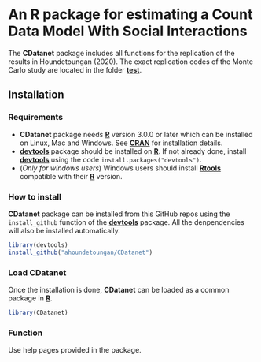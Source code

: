 # An R package for estimating a Count Data Model With Social Interactions
The **CDatanet** package includes all functions for the replication of the results in Houndetoungan (2020). The exact replication codes of the Monte Carlo study are located in the folder [**test**](https://github.com/ahoundetoungan/CDatanet/tree/master/test).

## Installation
### Requirements
- **CDatanet** package needs [**R**](https://cran.r-project.org/) version 3.0.0 or later which can be installed on Linux, Mac and Windows. See [**CRAN**](https://cran.r-project.org/) for installation details.
- [**devtools**](https://cran.r-project.org/package=devtools) package should be installed on [**R**](https://cran.r-project.org/). If not already done, install [**devtools**](https://cran.r-project.org/package=devtools) using the code ` install.packages("devtools") `.
- (*Only for windows users*) Windows users should install  [**Rtools**](https://cran.r-project.org/bin/windows/Rtools/) compatible with their [**R**](https://cran.r-project.org/) version.

### How to install
**CDatanet** package can be installed from this GitHub repos using the `install_github` function of the [**devtools**](https://cran.r-project.org/package=devtools) package. All the denpendencies will also be installed automatically.
```R
library(devtools)
install_github("ahoundetoungan/CDatanet")
```
### Load CDatanet
Once the installation is done, **CDatanet** can be loaded as a common package in [**R**](https://cran.r-project.org/).
```R
library(CDatanet)
```
### Function
Use help pages provided in the package.